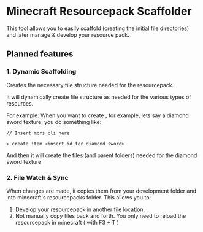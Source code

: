 # Minecraft Resourcepack Scaffolder
This tool allows you to easily scaffold (creating the initial file directories) and 
later manage & develop your resource pack.

## Planned features
### 1. Dynamic Scaffolding

Creates the necessary file structure needed for the resourcepack.

It will dynamically create file structure as needed for the various types of resources.

For example:
When you want to create , for example, lets say a diamond sword texture, you do something like:

```
// Insert mcrs cli here

> create item <insert id for diamond sword>
```

And then it will create the files (and parent folders) needed for the diamond sword texture


### 2. File Watch & Sync 
When changes are made, it copies them from your development folder and into minecraft's resourcepacks folder.
This allows you to:
1. Develop your resourcepack in another file location.
2. Not manually copy files back and forth. You only need to reload the resourcepack in minecraft ( with F3 + T )

